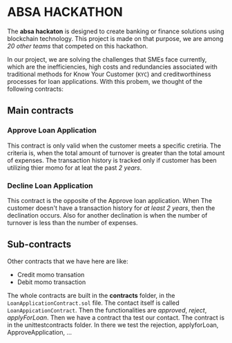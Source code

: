 # ABSA HACKATHON
The __absa hackaton__ is designed to create banking or finance solutions using blockchain technology.
This project is made on that purpose, we are among _20 other teams_ that competed on this hackathon.

In our project, we are solving the challenges that SMEs face currently, which are the inefficiencies, high costs and redundancies associated with traditional methods for Know Your Customer (`KYC`) and creditworthiness processes for loan applications.
With this probem, we thought of the following contracts:

## Main contracts
### Approve Loan Application
This contract is only valid when the customer meets a specific cretiria. The criteria is,
when the total amount of turnover is greater than the total amount of expenses. The transaction history is tracked only if customer
has been utilizing thier momo for at leat the past _2 years_.
### Decline Loan Application
This contract is the opposite of the Approve loan application. When The customer doesn't have a transaction history for _at least 2 years_, then the declination occurs. Also for another declination is when the number of turnover is less than the number of expenses.

## Sub-contracts
Other contracts that we have here are like:
- Credit momo transation
- Debit momo transaction

The whole contracts are built in the __contracts__ folder, in the `LoanApplicationContract.sol` file. The contact itself is called
`LoanAppicationContract`. Then the functionalities are _approved_, _reject_, _applyForLoan_. Then we have a contract tha test our
contact. The contract is in the unittestcontracts folder. In there we test the rejection, applyforLoan, ApproveApplication, ...
